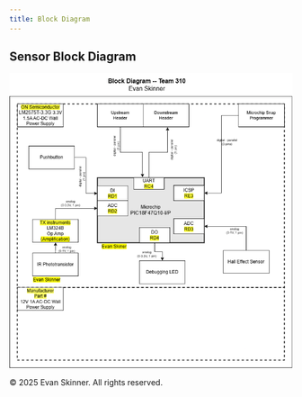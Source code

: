 ```yaml
---
title: Block Diagram
---
```


## Sensor Block Diagram

![Block Diagram](https://github.com/eeskinn1/eeskinn1.github.io/blob/main/Assets/Skinner310.drawio.png?raw=true)

&copy; 2025 Evan Skinner. All rights reserved.
